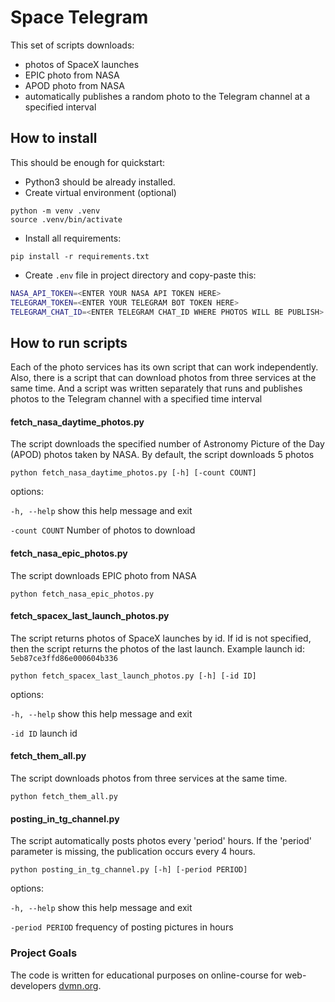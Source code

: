 # Space Telegram

This set of scripts downloads:
- photos of SpaceX launches
- EPIC photo from NASA
- APOD photo from NASA
- automatically publishes a random photo to the Telegram channel at a specified interval

## How to install

This should be enough for quickstart:
- Python3 should be already installed. 
- Create virtual environment (optional)
```shell
python -m venv .venv
source .venv/bin/activate
```
- Install all requirements:
```shell
pip install -r requirements.txt
```
- Create `.env` file in project directory and copy-paste this:
``` bash 
NASA_API_TOKEN=<ENTER YOUR NASA API TOKEN HERE>
TELEGRAM_TOKEN=<ENTER YOUR TELEGRAM BOT TOKEN HERE>
TELEGRAM_CHAT_ID=<ENTER TELEGRAM CHAT_ID WHERE PHOTOS WILL BE PUBLISH>
```

## How to run scripts
Each of the photo services has its own script that can work independently.
Also, there is a script that can download photos from three services at the same time.
And a script was written separately that runs and publishes photos to the Telegram channel with a specified time interval

#### fetch_nasa_daytime_photos.py
The script downloads the specified number of Astronomy Picture of the Day (APOD) photos taken by NASA.
By default, the script downloads 5 photos
```shell
python fetch_nasa_daytime_photos.py [-h] [-count COUNT]
```

options: 

`-h, --help` show this help message and exit 

`-count COUNT` Number of photos to download

#### fetch_nasa_epic_photos.py
The script downloads EPIC photo from NASA
```shell
python fetch_nasa_epic_photos.py
```

#### fetch_spacex_last_launch_photos.py
The script returns photos of SpaceX launches by id.
If id is not specified, then the script returns the photos of the last launch.
Example launch id: `5eb87ce3ffd86e000604b336`
```shell
python fetch_spacex_last_launch_photos.py [-h] [-id ID] 
```
options:

`-h, --help` show this help message and exit

`-id ID` launch id

#### fetch_them_all.py
The script downloads photos from three services at the same time.
```shell
python fetch_them_all.py
```

#### posting_in_tg_channel.py
The script automatically posts photos every 'period' hours.
If the 'period' parameter is missing, the publication occurs every 4 hours.
```shell
python posting_in_tg_channel.py [-h] [-period PERIOD]
```
options:

`-h, --help`      show this help message and exit

`-period PERIOD` frequency of posting pictures in hours

### Project Goals

The code is written for educational purposes on online-course for web-developers [dvmn.org](https://dvmn.org/).
